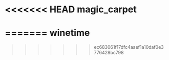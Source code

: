 <<<<<<< HEAD
magic_carpet
============
=======
winetime
========
>>>>>>> ec683061f17dfc4aaef1a10daf0e3776428bc798
